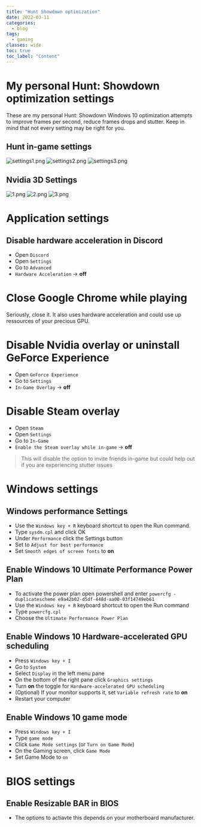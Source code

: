 ```yaml
---
title: "Hunt Showdown optimization"
date: 2022-03-11
categories:
  - blog
tags:
  - gaming
classes: wide
toc: true
toc_label: "Content"
---
```


# My personal Hunt: Showdown optimization settings
These are my personal Hunt: Showdown Windows 10 optimization attempts to improve frames per second, reduce frames drops and stutter. Keep in mind that not every setting may be right for you.

## Hunt in-game settings
![settings1.png](https://raw.githubusercontent.com/nopantsfriday/blog/master/assets/images/2022-03-11/settings1.jpg)
![settings2.png](https://raw.githubusercontent.com/nopantsfriday/blog/master/assets/images/2022-03-11/settings2.jpg)
![settings3.png](https://raw.githubusercontent.com/nopantsfriday/blog/master/assets/images/2022-03-11/settings3.jpg)

## Nvidia 3D Settings
![1.png](https://raw.githubusercontent.com/nopantsfriday/blog/master/assets/images/2022-03-11/1.png)
![2.png](https://raw.githubusercontent.com/nopantsfriday/blog/master/assets/images/2022-03-11/2.png)
![3.png](https://raw.githubusercontent.com/nopantsfriday/blog/master/assets/images/2022-03-11/3.png)

# Application settings
## Disable hardware acceleration in Discord
- Open ```Discord```
- Open ```Settings```
- Go to ```Advanced```
- ```Hardware Acceleration``` -> **off**

# Close Google Chrome while playing 
Seriously, close it. It also uses hardware acceleration and could use up ressources of your precious GPU.

# Disable Nvidia overlay or uninstall GeForce Experience
- Open ```GeForce Experience```
- Go to ```Settings```
- ```In-Game Overlay``` -> **off**

# Disable Steam overlay
- Open ```Steam```
- Open ```Settings```
- Go to ```In-Game``` 
- ```Enable the Steam overlay while in-game``` -> **off** <br />
> This will disable the option to invite friends in-game but could help out if you are experiencing stutter issues

# Windows settings
## Windows performance Settings
- Use the ```Windows key + R``` keyboard shortcut to open the Run command.
- Type ```sysdm.cpl``` and click OK
- Under ```Performance``` click the Settings button
- Set to ``` Adjust for best performance ```
- Set ```Smooth edges of screen fonts``` to **on**

## Enable Windows 10 Ultimate Performance Power Plan
- To activate the power plan open powershell and enter
```powercfg -duplicatescheme e9a42b02-d5df-448d-aa00-03f14749eb61```
- Use the ```Windows key + R``` keyboard shortcut to open the Run command
- Type ```powercfg.cpl```
- Choose the ```Ultimate Performance Power Plan```

## Enable Windows 10 Hardware-accelerated GPU scheduling
- Press ```Windows key + I```
- Go to ```System```
- Select ```Display``` in the left menu pane
- On the bottom of the right pane click ```Graphics settings```
- Turn **on** the toggle for ```Hardware-accelerated GPU scheduling```
- (Optional) If your monitor supports it, set ```Variable refresh rate``` to **on**
- Restart your computer

## Enable Windows 10 game mode
- Press ```Windows key + I```
- Type ```game mode```
- Click ```Game Mode settings``` (or ```Turn on Game Mode```)
- On the Gaming screen, click ```Game Mode```
- Set Game Mode to ```on```

# BIOS settings
## Enable  Resizable BAR in BIOS
- The options to actiavte this depends on your motherboard manufacturer.
